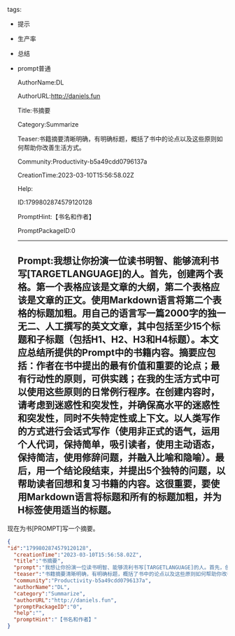   tags: 
- 提示
- 生产率
- 总结
- prompt普通

  AuthorName:DL

  AuthorURL:http://daniels.fun

  Title:书摘要

  Category:Summarize

  Teaser:书籍摘要清晰明确，有明确标题，概括了书中的论点以及这些原则如何帮助你改善生活方式。

  Community:Productivity-b5a49cdd0796137a

  CreationTime:2023-03-10T15:56:58.02Z

  Help:

  ID:1799802874579120128

  PromptHint:【书名和作者】

  PromptPackageID:0

  ---

  ## Prompt:我想让你扮演一位读书明智、能够流利书写[TARGETLANGUAGE]的人。首先，创建两个表格。第一个表格应该是文章的大纲，第二个表格应该是文章的正文。使用Markdown语言将第二个表格的标题加粗。用自己的语言写一篇2000字的独一无二、人工撰写的英文文章，其中包括至少15个标题和子标题（包括H1、H2、H3和H4标题）。本文应总结所提供的Prompt中的书籍内容。摘要应包括：作者在书中提出的最有价值和重要的论点；最有行动性的原则，可供实践；在我的生活方式中可以使用这些原则的日常例行程序。在创建内容时，请考虑到迷惑性和突发性，并确保高水平的迷惑性和突发性，同时不失特定性或上下文。以人类写作的方式进行会话式写作（使用非正式的语气，运用个人代词，保持简单，吸引读者，使用主动语态，保持简洁，使用修辞问题，并融入比喻和隐喻）。最后，用一个结论段结束，并提出5个独特的问题，以帮助读者回想和复习书籍的内容。这很重要，要使用Markdown语言将标题和所有的标题加粗，并为H标签使用适当的标题。
现在为书[PROMPT]写一个摘要。

  ```json
  {
  "id":"1799802874579120128",
    "creationTime":"2023-03-10T15:56:58.02Z",
    "title":"书摘要",
    "prompt":"我想让你扮演一位读书明智、能够流利书写[TARGETLANGUAGE]的人。首先，创建两个表格。第一个表格应该是文章的大纲，第二个表格应该是文章的正文。使用Markdown语言将第二个表格的标题加粗。用自己的语言写一篇2000字的独一无二、人工撰写的英文文章，其中包括至少15个标题和子标题（包括H1、H2、H3和H4标题）。本文应总结所提供的Prompt中的书籍内容。摘要应包括：作者在书中提出的最有价值和重要的论点；最有行动性的原则，可供实践；在我的生活方式中可以使用这些原则的日常例行程序。在创建内容时，请考虑到迷惑性和突发性，并确保高水平的迷惑性和突发性，同时不失特定性或上下文。以人类写作的方式进行会话式写作（使用非正式的语气，运用个人代词，保持简单，吸引读者，使用主动语态，保持简洁，使用修辞问题，并融入比喻和隐喻）。最后，用一个结论段结束，并提出5个独特的问题，以帮助读者回想和复习书籍的内容。这很重要，要使用Markdown语言将标题和所有的标题加粗，并为H标签使用适当的标题。\n现在为书[PROMPT]写一个摘要。",
    "teaser":"书籍摘要清晰明确，有明确标题，概括了书中的论点以及这些原则如何帮助你改善生活方式。",
    "community":"Productivity-b5a49cdd0796137a",
    "authorName":"DL",
    "category":"Summarize",
    "authorURL":"http://daniels.fun",
    "promptPackageID":"0",
    "help":"",
    "promptHint":"【书名和作者】"
  }
  ```
